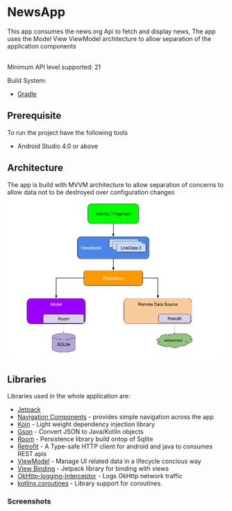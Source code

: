 # NewsApp
This app consumes the news.org Api to fetch and display news, The app uses the Model View ViewModel architecture to allow separation of the application components

</br>
Minimum API level supported: 21
 
Build System:
* [Gradle](https://gradle.org/)

## Prerequisite
To run the project have the following tools
* Android Studio 4.0 or above

## Architecture
The app is build with MVVM architecture to allow separation of concerns to allow data not to be destroyed over configuration changes
<img src="assets/mvvm_architecture.png">

## Libraries
Libraries used in the whole application are:

* [Jetpack](https://developer.android.com/jetpack)
* [Navigation Components](https://developer.android.com/guide/navigation/navigation-getting-started) - provides simple navigation across the app 
* [Koin](https://insert-koin.io/) - Light weight dependency injection library
* [Gson](https://gson.com) - Convert JSON to Java/Kotlin objects
* [Room](https://developer.android.com/codelabs/android-room-with-a-view) - Persistence library build ontop of Sqlite
* [Retrofit](https://square.github.io/retrofit/) - A Type-safe HTTP client for android and java to consumes REST apis
* [ViewModel](https://developer.android.com/topic/libraries/architecture/viewmodel) - Manage UI related data in a lifecycle concious way
* [View Binding](https://developer.android.com/topic/libraries/data-binding) - Jetpack library for binding with views
* [OkHttp-logging-Interceptor](https://github.com/square/okhttp/blob/master/okhttp-logging-interceptor) - Logs OkHttp network traffic
* [kotlinx.coroutines](https://github.com/Kotlin/kotlinx.coroutines) - Library support for coroutines.

### Screenshots
